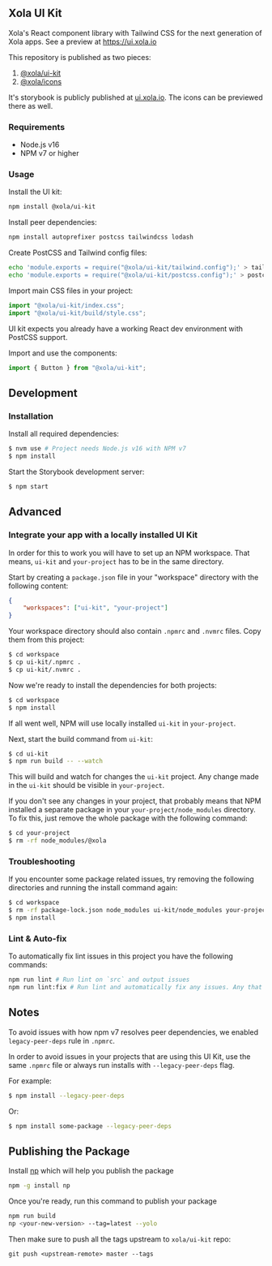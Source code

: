 ## Xola UI Kit

Xola's React component library with Tailwind CSS for the next generation of Xola apps. See a preview at https://ui.xola.io

This repository is published as two pieces:

1. [@xola/ui-kit](https://www.npmjs.com/package/@xola/ui-kit)
2. [@xola/icons](https://www.npmjs.com/package/@xola/icons)

It's storybook is publicly published at [ui.xola.io](https://ui.xola.io). The icons can be previewed there as well.

### Requirements

-   Node.js v16
-   NPM v7 or higher

### Usage

Install the UI kit:

```bash
npm install @xola/ui-kit
```

Install peer dependencies:

```bash
npm install autoprefixer postcss tailwindcss lodash
```

Create PostCSS and Tailwind config files:

```bash
echo 'module.exports = require("@xola/ui-kit/tailwind.config");' > tailwind.config.js
echo 'module.exports = require("@xola/ui-kit/postcss.config");' > postcss.config.js
```

Import main CSS files in your project:

```js
import "@xola/ui-kit/index.css";
import "@xola/ui-kit/build/style.css";
```

UI kit expects you already have a working React dev environment with PostCSS support.

Import and use the components:

```js
import { Button } from "@xola/ui-kit";
```

## Development

### Installation

Install all required dependencies:

```bash
$ nvm use # Project needs Node.js v16 with NPM v7
$ npm install
```

Start the Storybook development server:

```bash
$ npm start
```

## Advanced
### Integrate your app with a locally installed UI Kit

In order for this to work you will have to set up an NPM workspace. That means, `ui-kit` and `your-project` has to be in the same directory.

Start by creating a `package.json` file in your "workspace" directory with the following content:

```json
{
    "workspaces": ["ui-kit", "your-project"]
}
```

Your workspace directory should also contain `.npmrc` and `.nvmrc` files. Copy them from this project:

```bash
$ cd workspace
$ cp ui-kit/.npmrc .
$ cp ui-kit/.nvmrc .
```

Now we're ready to install the dependencies for both projects:

```bash
$ cd workspace
$ npm install
```

If all went well, NPM will use locally installed `ui-kit` in `your-project`.

Next, start the build command from `ui-kit`:

```bash
$ cd ui-kit
$ npm run build -- --watch
```

This will build and watch for changes the `ui-kit` project. Any change made in the `ui-kit` should be visible in `your-project`.

If you don't see any changes in your project, that probably means that NPM installed a separate package in your `your-project/node_modules` directory. To fix this, just remove the whole package with the following command:

```bash
$ cd your-project
$ rm -rf node_modules/@xola
```

### Troubleshooting

If you encounter some package related issues, try removing the following directories and running the install command again:

```bash
$ cd workspace
$ rm -rf package-lock.json node_modules ui-kit/node_modules your-project/node_modules
$ npm install
```

### Lint & Auto-fix

To automatically fix lint issues in this project you have the following commands:

```bash
npm run lint # Run lint on `src` and output issues
npm run lint:fix # Run lint and automatically fix any issues. Any that are not fixed are output to screen.
```

## Notes

To avoid issues with how npm v7 resolves peer dependencies, we enabled `legacy-peer-deps` rule in `.npmrc`.

In order to avoid issues in your projects that are using this UI Kit, use the same `.npmrc` file or always run installs with `--legacy-peer-deps` flag.

For example:

```bash
$ npm install --legacy-peer-deps
```

Or:

```bash
$ npm install some-package --legacy-peer-deps
```

## Publishing the Package

Install [np](https://github.com/sindresorhus/np#readme) which will help you publish the package

```bash
npm -g install np
```

Once you're ready, run this command to publish your package

```bash
npm run build
np <your-new-version> --tag=latest --yolo
```

Then make sure to push all the tags upstream to `xola/ui-kit` repo:
```
git push <upstream-remote> master --tags
```

